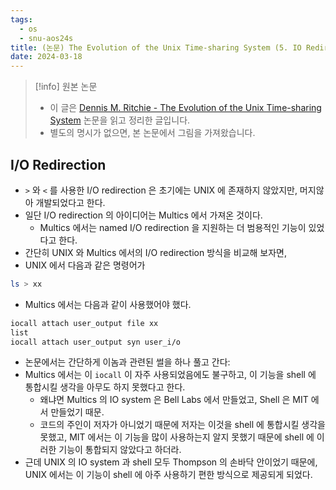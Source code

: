 ```yaml
---
tags:
  - os
  - snu-aos24s
title: (논문) The Evolution of the Unix Time-sharing System (5. IO Redirection)
date: 2024-03-18
---
```

> [!info] 원본 논문
> - 이 글은 [Dennis M. Ritchie - The Evolution of the Unix Time-sharing System](https://www.bell-labs.com/usr/dmr/www/hist.html) 논문을 읽고 정리한 글입니다.
> - 별도의 명시가 없으면, 본 논문에서 그림을 가져왔습니다.

## I/O Redirection

- `>` 와 `<` 를 사용한 I/O redirection 은 초기에는 UNIX 에 존재하지 않았지만, 머지않아 개발되었다고 한다.
- 일단 I/O redirection 의 아이디어는 Multics 에서 가져온 것이다.
	- Multics 에서는 named I/O redirection 을 지원하는 더 범용적인 기능이 있었다고 한다.
- 간단히 UNIX 와 Multics 에서의 I/O redirection 방식을 비교해 보자면,
- UNIX 에서 다음과 같은 명령어가

```bash
ls > xx
```

- Multics 에서는 다음과 같이 사용했어야 했다.

```bash
iocall attach user_output file xx
list
iocall attach user_output syn user_i/o
```

- 논문에서는 간단하게 이놈과 관련된 썰을 하나 풀고 간다:
- Multics 에서는 이 `iocall` 이 자주 사용되었음에도 불구하고, 이 기능을 shell 에 통합시킬 생각을 아무도 하지 못했다고 한다.
	- 왜냐면 Multics 의 IO system 은 Bell Labs 에서 만들었고, Shell 은 MIT 에서 만들었기 때문.
	- 코드의 주인이 저자가 아니었기 때문에 저자는 이것을 shell 에 통합시킬 생각을 못했고, MIT 에서는 이 기능을 많이 사용하는지 알지 못했기 때문에 shell 에 이러한 기능이 통합되지 않았다고 하더라.
- 근데 UNIX 의 IO system 과 shell 모두 Thompson 의 손바닥 안이었기 때문에, UNIX 에서는 이 기능이 shell 에 아주 사용하기 편한 방식으로 제공되게 되었다.
